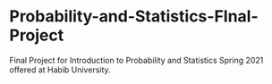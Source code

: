 # Probability-and-Statistics-FInal-Project
Final Project for Introduction to Probability and Statistics Spring 2021 offered at Habib University.
